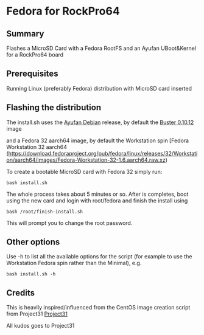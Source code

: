 # Fedora for RockPro64
## Summary
Flashes a MicroSD Card with a Fedora RootFS and an Ayufan UBoot&amp;Kernel for a RockPro64 board

## Prerequisites
Running Linux (preferably Fedora) distribution with MicroSD card inserted

## Flashing the distribution
The install.sh uses the [Ayufan Debian](https://github.com/ayufan-rock64/linux-build/releases) release, by default the [Buster 0.10.12](https://github.com/ayufan-rock64/linux-build/releases/download/0.10.12/buster-minimal-rockpro64-0.10.12-1184-arm64.img.xz) image

and a Fedora 32 aarch64 image, by default the Workstation spin [Fedora Workstation 32 aarch64 (https://download.fedoraproject.org/pub/fedora/linux/releases/32/Workstation/aarch64/images/Fedora-Workstation-32-1.6.aarch64.raw.xz)


To create a bootable MicroSD card with Fedora 32 simply run:

```
bash install.sh
```

The whole process takes about 5 minutes or so. After is completes, boot using the new card and login with root/fedora and finish the install using

```
bash /root/finish-install.sh
```

This will prompt you to change the root password.

## Other options
Use -h to list all the available options for the script (for example to use the Workstation Fedora spin rather than the Minimal), e.g.
```
bash install.sh -h
```

## Credits
This is heavily inspired/influenced from the CentOS image creation script from Project31 [Project31](https://project31.github.io/pine64/)

All kudos goes to Project31 

